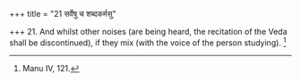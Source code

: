 +++
title = "21 सर्वेषु च शब्दकर्मसु"

+++
21. And whilst other noises (are being heard, the recitation of the Veda shall be discontinued), if they mix (with the voice of the person studying). [^14] 


[^14]:  Manu IV, 121.
